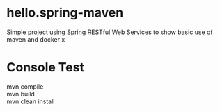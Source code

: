 # hello.spring-maven
Simple project using Spring RESTful Web Services to show basic use of maven and docker x



# Console Test
mvn compile \
mvn build \
mvn clean install
